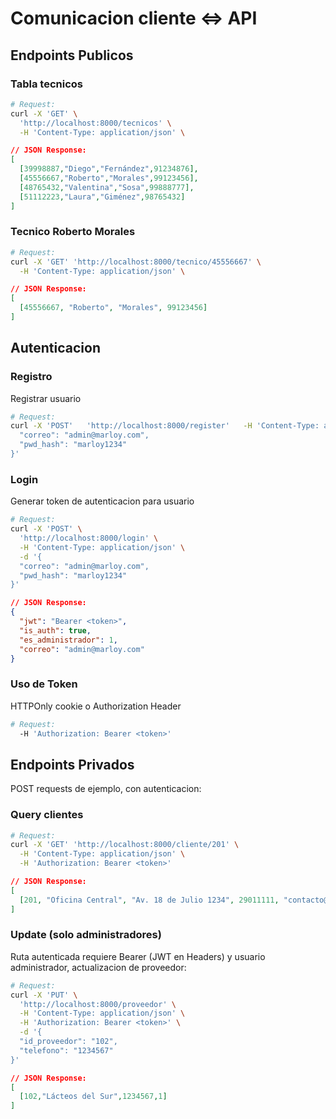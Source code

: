 # Comunicacion cliente <=> API

## **Endpoints Publicos**
### Tabla tecnicos
```bash
# Request:
curl -X 'GET' \
  'http://localhost:8000/tecnicos' \
  -H 'Content-Type: application/json' \
```
```json
// JSON Response:
[
  [39998887,"Diego","Fernández",91234876],
  [45556667,"Roberto","Morales",99123456],
  [48765432,"Valentina","Sosa",99888777],
  [51112223,"Laura","Giménez",98765432]
]
```
### Tecnico Roberto Morales
```bash
# Request:
curl -X 'GET' 'http://localhost:8000/tecnico/45556667' \
  -H 'Content-Type: application/json' \
```
```json
// JSON Response:
[
  [45556667, "Roberto", "Morales", 99123456]
]
```

## **Autenticacion**
### Registro
Registrar usuario
```bash
# Request:
curl -X 'POST'   'http://localhost:8000/register'   -H 'Content-Type: application/json'   -d '{
  "correo": "admin@marloy.com",
  "pwd_hash": "marloy1234"
}'
```



### Login
Generar token de autenticacion para usuario
```bash
# Request:
curl -X 'POST' \
  'http://localhost:8000/login' \
  -H 'Content-Type: application/json' \
  -d '{
  "correo": "admin@marloy.com",
  "pwd_hash": "marloy1234"
}'
```
```json
// JSON Response:
{
  "jwt": "Bearer <token>",
  "is_auth": true,
  "es_administrador": 1,
  "correo": "admin@marloy.com"
}
```
### Uso de Token
HTTPOnly cookie o Authorization Header
```bash
# Request:
  -H 'Authorization: Bearer <token>'
```

## **Endpoints Privados**
POST requests de ejemplo, con autenticacion:

### Query clientes
```bash
# Request:
curl -X 'GET' 'http://localhost:8000/cliente/201' \
  -H 'Content-Type: application/json' \
  -H 'Authorization: Bearer <token>'
```
```json
// JSON Response:
[
  [201, "Oficina Central", "Av. 18 de Julio 1234", 29011111, "contacto@oficentral.com"]
]
```

### Update (solo administradores)
Ruta autenticada requiere Bearer (JWT en Headers) y usuario administrador, actualizacion de proveedor:

```bash
# Request:
curl -X 'PUT' \
  'http://localhost:8000/proveedor' \
  -H 'Content-Type: application/json' \
  -H 'Authorization: Bearer <token>' \
  -d '{
  "id_proveedor": "102",
  "telefono": "1234567"
}'
```
```json
// JSON Response:
[
  [102,"Lácteos del Sur",1234567,1]
]
```